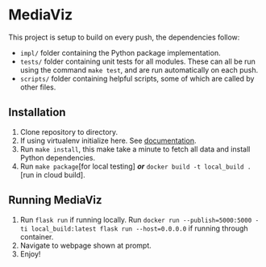 # MediaViz
This project is setup to build on every push, the dependencies follow:

 - `impl/` folder containing the Python package implementation.
 - `tests/` folder containing unit tests for all modules. These can all be run using the command `make test`, and are run automatically on each push.
 - `scripts/` folder containing helpful scripts, some of which are called by other files.

## Installation

 1. Clone repository to directory.
 2. If using virtualenv initialize here. See [documentation](https://virtualenv.pypa.io/en/stable/userguide/).
 3. Run `make install`, this make take a minute to fetch all data and install Python dependencies.
 4. Run `make package`[for local testing] ***or*** `docker build -t local_build .`[run in cloud build].

## Running MediaViz
 1. Run `flask run` if running locally. Run `docker run --publish=5000:5000 -ti local_build:latest flask run --host=0.0.0.0` if running through container.
 2. Navigate to webpage shown at prompt.
 3. Enjoy!